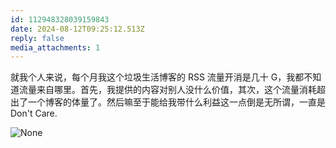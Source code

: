 ```yaml
---
id: 112948328039159843
date: 2024-08-12T09:25:12.513Z
reply: false
media_attachments: 1
---
```


就我个人来说，每个月我这个垃圾生活博客的 RSS 流量开消是几十 G，我都不知道流量来自哪里。首先，我提供的内容对别人没什么价值，其次，这个流量消耗超出了一个博客的体量了。然后嘛至于能给我带什么利益这一点倒是无所谓，一直是 Don't Care.

![None](https://files.e5n.cc/media_attachments/files/112/948/326/561/180/517/original/3c7a486a032e31c6.png)
